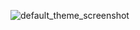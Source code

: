 ![default_theme_screenshot](https://raw.github.com/thomsmits/markdown_npp/master/default_theme/screenshot.png)
